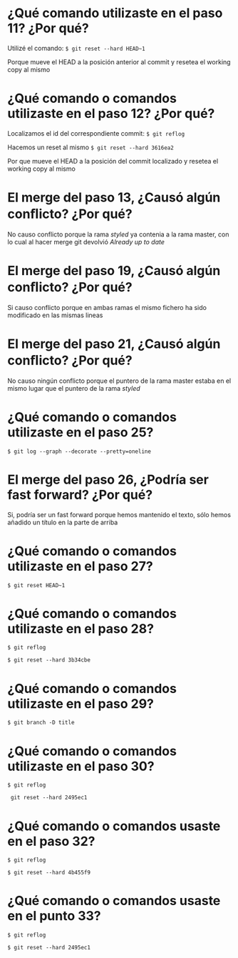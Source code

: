 # ¿Qué comando utilizaste en el paso 11? ¿Por qué? 
Utilizé el comando:
`$ git reset --hard HEAD~1`

Porque mueve el HEAD a la posición anterior al commit y resetea el working copy al mismo

# ¿Qué comando o comandos utilizaste en el paso 12? ¿Por qué?
Localizamos el id del correspondiente commit:
`$ git reflog`

Hacemos un reset al mismo
`$ git reset --hard 3616ea2`

Por que mueve el HEAD a la posición del commit localizado y resetea el working copy al mismo

# El merge del paso 13, ¿Causó algún conﬂicto? ¿Por qué?
No causo conflicto porque la rama *styled* ya contenia a la rama master, con lo cual al hacer merge git devolvió *Already up to date*

# El merge del paso 19, ¿Causó algún conﬂicto? ¿Por qué?
Si causo conflicto porque en ambas ramas el mismo fichero ha sido modificado en las mismas lineas

# El merge del paso 21, ¿Causó algún conﬂicto? ¿Por qué?
No causo ningún conflicto porque el puntero de la rama master estaba en el mismo lugar que el puntero de la rama *styled*

# ¿Qué comando o comandos utilizaste en el paso 25?
`$ git log --graph --decorate --pretty=oneline`

# El merge del paso 26, ¿Podría ser fast forward? ¿Por qué? 
Si, podría ser un fast forward porque hemos mantenido el texto, sólo hemos añadido un título en la parte de arriba

# ¿Qué comando o comandos utilizaste en el paso 27? 
`$ git reset HEAD~1`

# ¿Qué comando o comandos utilizaste en el paso 28?
`$ git reflog`

`$ git reset --hard 3b34cbe`

# ¿Qué comando o comandos utilizaste en el paso 29?
`$ git branch -D title`

# ¿Qué comando o comandos utilizaste en el paso 30?
`$ git reflog`

` git reset --hard 2495ec1`

# ¿Qué comando o comandos usaste en el paso 32?
`$ git reflog`

`$ git reset --hard 4b455f9`

# ¿Qué comando o comandos usaste en el punto 33?
`$ git reflog`

`$ git reset --hard 2495ec1`
